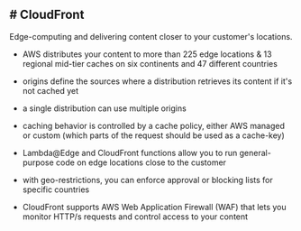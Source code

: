 ## # **CloudFront**
Edge-computing and delivering content closer to your customer's locations.

- AWS distributes your content to more than 225 edge locations & 13 regional mid-tier caches on six continents and 47 different countries

- origins define the sources where a distribution retrieves its content if it's not cached yet

- a single distribution can use multiple origins

- caching behavior is controlled by a cache policy, either AWS managed or custom (which parts of the request should be used as a cache-key)

- Lambda@Edge and CloudFront functions allow you to run general-purpose code on edge locations close to the customer

- with geo-restrictions, you can enforce approval or blocking lists for specific countries

- CloudFront supports AWS Web Application Firewall (WAF) that lets you monitor HTTP/s requests and control access to your content